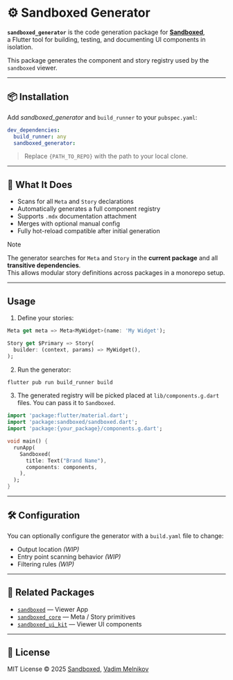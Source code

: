 # ⚙️ Sandboxed Generator

**`sandboxed_generator`** is the code generation package for [**Sandboxed**](https://github.com/sboxed/sandboxed),  
a Flutter tool for building, testing, and documenting UI components in isolation.

This package generates the component and story registry used by the `sandboxed` viewer.

---

## 📦 Installation

Add *sandboxed_generator* and `build_runner` to your `pubspec.yaml`:

```yaml
dev_dependencies:
  build_runner: any
  sandboxed_generator: 
```

> Replace `{PATH_TO_REPO}` with the path to your local clone.

---

## 🚀 What It Does

- Scans for all `Meta` and `Story` declarations
- Automatically generates a full component registry
- Supports `.mdx` documentation attachment
- Merges with optional manual config
- Fully hot-reload compatible after initial generation

> [!NOTE]
> The generator searches for `Meta` and `Story` in the **current package** and all **transitive dependencies**.  
> This allows modular story definitions across packages in a monorepo setup.

---

## Usage

1. Define your stories:

```dart
Meta get meta => Meta<MyWidget>(name: 'My Widget');

Story get $Primary => Story(
  builder: (context, params) => MyWidget(),
);
```

2. Run the generator:

```bash
flutter pub run build_runner build
```

3. The generated registry will be picked placed at `lib/components.g.dart` files. You can pass it to `Sandboxed`.

```dart
import 'package:flutter/material.dart';
import 'package:sandboxed/sandboxed.dart';
import 'package:{your_package}/components.g.dart';

void main() {
  runApp(
    Sandboxed(
      title: Text("Brand Name"),
      components: components,
    ),
  );
}

```

---

## 🛠 Configuration

You can optionally configure the generator with a `build.yaml` file to change:

- Output location *(WIP)*
- Entry point scanning behavior *(WIP)*
- Filtering rules *(WIP)*

---

## 🔗 Related Packages

- [`sandboxed`](https://github.com/sboxed/sandboxed) — Viewer App
- [`sandboxed_core`](https://github.com/sboxed/sandboxed/tree/main/packages/sandboxed_core) — Meta / Story primitives
- [`sandboxed_ui_kit`](https://github.com/sboxed/sandboxed/tree/main/packages/sandboxed_ui_kit) — Viewer UI components

---

## 📄 License

MIT License © 2025 [Sandboxed](https://github.com/sboxed), [Vadim Melnikov](https://github.com/rIIh)
